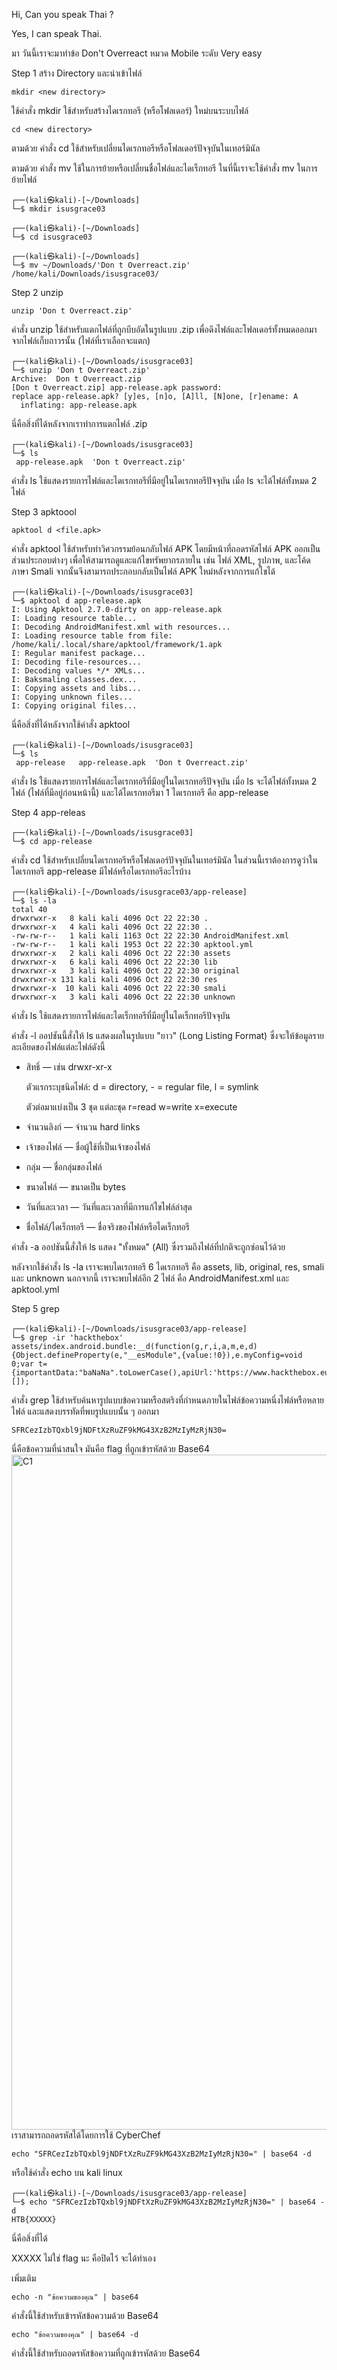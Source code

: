 Hi, Can you speak Thai ?

Yes, I can speak Thai.

มา วันนี้เราจะมาทำข้อ Don't Overreact หมวด Mobile ระดับ Very easy

Step 1 สร้าง Directory และนำเข้าไฟล์
```
mkdir <new directory>
```
ใช้คำสั่ง mkdir ใช้สำหรับสร้างไดเรกทอรี (หรือโฟลเดอร์) ใหม่บนระบบไฟล์
```
cd <new directory>
```
ตามด้วย คำสั่ง cd ใช้สำหรับเปลี่ยนไดเรกทอรีหรือโฟลเดอร์ปัจจุบันในเทอร์มินัล

ตามด้วย คำสั่ง mv ใช้ในการย้ายหรือเปลี่ยนชื่อไฟล์และไดเร็กทอรี ในที่นี้เราจะใช้คำสั่ง mv ในการย้ายไฟล์

```
┌──(kali㉿kali)-[~/Downloads]
└─$ mkdir isusgrace03

┌──(kali㉿kali)-[~/Downloads]
└─$ cd isusgrace03

┌──(kali㉿kali)-[~/Downloads]
└─$ mv ~/Downloads/'Don t Overreact.zip' /home/kali/Downloads/isusgrace03/
```

Step 2 unzip
```
unzip 'Don t Overreact.zip'
```
คำสั่ง unzip ใช้สำหรับแตกไฟล์ที่ถูกบีบอัดในรูปแบบ .zip เพื่อดึงไฟล์และโฟลเดอร์ทั้งหมดออกมาจากไฟล์เก็บถาวรนั้น (ไฟล์ที่เราเลือกจะแตก)
```
┌──(kali㉿kali)-[~/Downloads/isusgrace03]
└─$ unzip 'Don t Overreact.zip'
Archive:  Don t Overreact.zip
[Don t Overreact.zip] app-release.apk password: 
replace app-release.apk? [y]es, [n]o, [A]ll, [N]one, [r]ename: A
  inflating: app-release.apk
```
นี่คือสิ่งที่ได้หลังจากเราทำการแตกไฟล์ .zip
```
┌──(kali㉿kali)-[~/Downloads/isusgrace03]
└─$ ls
 app-release.apk  'Don t Overreact.zip'
```
คำสั่ง ls ใช้แสดงรายการไฟล์และไดเรกทอรีที่มีอยู่ในไดเรกทอรีปัจจุบัน เมื่อ ls จะได้ไฟล์ทั้งหมด 2 ไฟล์

Step 3 apktoool
```
apktool d <file.apk>
```
คำสั่ง apktool ใช้สำหรับทำวิศวกรรมย้อนกลับไฟล์ APK โดยมีหน้าที่ถอดรหัสไฟล์ APK ออกเป็นส่วนประกอบต่างๆ เพื่อให้สามารถดูและแก้ไขทรัพยากรภายใน เช่น ไฟล์ XML, รูปภาพ, และโค้ดภาษา Smali จากนั้นจึงสามารถประกอบกลับเป็นไฟล์ APK ใหม่หลังจากการแก้ไขได้
```
┌──(kali㉿kali)-[~/Downloads/isusgrace03]
└─$ apktool d app-release.apk
I: Using Apktool 2.7.0-dirty on app-release.apk
I: Loading resource table...
I: Decoding AndroidManifest.xml with resources...
I: Loading resource table from file: /home/kali/.local/share/apktool/framework/1.apk
I: Regular manifest package...
I: Decoding file-resources...
I: Decoding values */* XMLs...
I: Baksmaling classes.dex...
I: Copying assets and libs...
I: Copying unknown files...
I: Copying original files...
```
นี่คือสิ่งที่ได้หลังจากใช้คำสั่ง apktool 
```
┌──(kali㉿kali)-[~/Downloads/isusgrace03]
└─$ ls
 app-release   app-release.apk  'Don t Overreact.zip'
```
คำสั่ง ls ใช้แสดงรายการไฟล์และไดเรกทอรีที่มีอยู่ในไดเรกทอรีปัจจุบัน เมื่อ ls จะได้ไฟล์ทั้งหมด 2 ไฟล์ (ไฟล์ที่มีอยู่ก่อนหน้านี้) และได้ไดเรกทอรีมา 1 ไดเรกทอรี คือ app-release

Step 4 app-releas
```
┌──(kali㉿kali)-[~/Downloads/isusgrace03]
└─$ cd app-release
```
คำสั่ง cd ใช้สำหรับเปลี่ยนไดเรกทอรีหรือโฟลเดอร์ปัจจุบันในเทอร์มินัล ในส่วนนี้เราต้องการดูว่าในไดเรกทอรี app-release มีไฟล์หรือไดเรกทอรีอะไรบ้าง
```
┌──(kali㉿kali)-[~/Downloads/isusgrace03/app-release]
└─$ ls -la
total 40
drwxrwxr-x   8 kali kali 4096 Oct 22 22:30 .
drwxrwxr-x   4 kali kali 4096 Oct 22 22:30 ..
-rw-rw-r--   1 kali kali 1163 Oct 22 22:30 AndroidManifest.xml
-rw-rw-r--   1 kali kali 1953 Oct 22 22:30 apktool.yml
drwxrwxr-x   2 kali kali 4096 Oct 22 22:30 assets
drwxrwxr-x   6 kali kali 4096 Oct 22 22:30 lib
drwxrwxr-x   3 kali kali 4096 Oct 22 22:30 original
drwxrwxr-x 131 kali kali 4096 Oct 22 22:30 res
drwxrwxr-x  10 kali kali 4096 Oct 22 22:30 smali
drwxrwxr-x   3 kali kali 4096 Oct 22 22:30 unknown
```
คำสั่ง ls ใช้แสดงรายการไฟล์และไดเร็กทอรีที่มีอยู่ในไดเร็กทอรีปัจจุบัน

คำสั่ง -l ออปชันนี้สั่งให้ ls แสดงผลในรูปแบบ "ยาว" (Long Listing Format) ซึ่งจะให้ข้อมูลรายละเอียดของไฟล์แต่ละไฟล์ดังนี้

- สิทธิ์ — เช่น drwxr-xr-x 

  ตัวแรกระบุชนิดไฟล์: d = directory, - = regular file, l = symlink

  ตัวต่อมาแบ่งเป็น 3 ชุด แต่ละชุด r=read w=write x=execute

- จำนวนลิงก์ — จำนวน hard links

- เจ้าของไฟล์ — ชื่อผู้ใช้ที่เป็นเจ้าของไฟล์

- กลุ่ม — ชื่อกลุ่มของไฟล์

- ขนาดไฟล์ — ขนาดเป็น bytes

- วันที่และเวลา — วันที่และเวลาที่มีการแก้ไขไฟล์ล่าสุด

- ชื่อไฟล์/ไดเร็กทอรี — ชื่อจริงของไฟล์หรือไดเร็กทอรี

คำสั่ง -a ออปชันนี้สั่งให้ ls แสดง "ทั้งหมด" (All) ซึ่งรวมถึงไฟล์ที่ปกติจะถูกซ่อนไว้ด้วย

หลังจากใช้คำสั่ง ls -la เราจะพบไดเรกทอรี 6 ไดเรกทอรี คือ assets, lib, original, res, smali และ unknown นอกจากนี้ เราจะพบไฟล์อีก 2 ไฟล์ คือ AndroidManifest.xml และ apktool.yml

Step 5 grep
```
┌──(kali㉿kali)-[~/Downloads/isusgrace03/app-release]
└─$ grep -ir 'hackthebox'
assets/index.android.bundle:__d(function(g,r,i,a,m,e,d){Object.defineProperty(e,"__esModule",{value:!0}),e.myConfig=void 0;var t={importantData:"baNaNa".toLowerCase(),apiUrl:'https://www.hackthebox.eu/',debug:'SFRCezIzbTQxbl9jNDFtXzRuZF9kMG43XzB2MzIyMzRjN30='};e.myConfig=t},400,[]);
```
คำสั่ง grep ใช้สำหรับค้นหารูปแบบข้อความหรือสตริงที่กำหนดภายในไฟล์ข้อความหนึ่งไฟล์หรือหลายไฟล์ และแสดงบรรทัดที่พบรูปแบบนั้น ๆ ออกมา
```
SFRCezIzbTQxbl9jNDFtXzRuZF9kMG43XzB2MzIyMzRjN30=
```
นี่คือข้อความที่น่าสนใจ มันคือ flag ที่ถูกเข้ารหัสด้วย Base64
<img width="1920" height="1080" alt="C1" src="https://github.com/user-attachments/assets/c788c583-bc80-47f7-b3b7-e0f0b88ea3f0" />
เราสามารถถอดรหัสได้โดยการใช้ CyberChef 
```
echo "SFRCezIzbTQxbl9jNDFtXzRuZF9kMG43XzB2MzIyMzRjN30=" | base64 -d
```
หรือใช้คำสั่ง echo บน kali linux
```
┌──(kali㉿kali)-[~/Downloads/isusgrace03/app-release]
└─$ echo "SFRCezIzbTQxbl9jNDFtXzRuZF9kMG43XzB2MzIyMzRjN30=" | base64 -d
HTB{XXXXX}
```
นี่คือสิ่งที่ได้

XXXXX ไม่ใช่ flag นะ คือปิดไว้ จะได้ทำเอง

เพิ่มเติม
```
echo -n "ข้อความของคุณ" | base64
```
คำสั่งนี้ใช้สำหรับเข้ารหัสข้อความด้วย Base64
```
echo "ข้อความของคุณ" | base64 -d
```
คำสั่งนี้ใช้สำหรับถอดรหัสข้อความที่ถูกเข้ารหัสด้วย Base64
